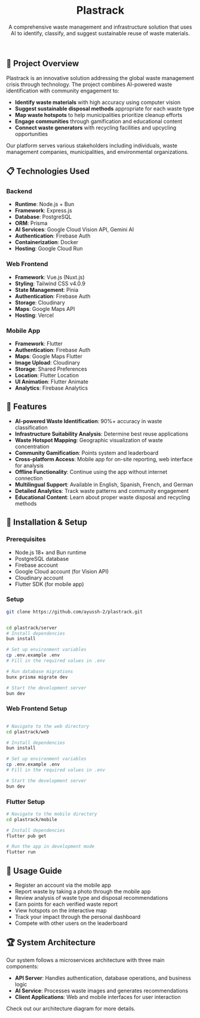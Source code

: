 <h1 align="center">Plastrack</h1>

<!-- <p align="center">
    <img src="https://via.placeholder.com/150?text=W2W" alt="Plastrack" width="150" height="150">
</p> -->

<p align="center">
    A comprehensive waste management and infrastructure solution that uses AI to identify, classify, and suggest sustainable reuse of waste materials.
</p>

<br>

## 📖 Project Overview

Plastrack is an innovative solution addressing the global waste management crisis through technology. The project combines AI-powered waste identification with community engagement to:

-   **Identify waste materials** with high accuracy using computer vision
-   **Suggest sustainable disposal methods** appropriate for each waste type
-   **Map waste hotspots** to help municipalities prioritize cleanup efforts
-   **Engage communities** through gamification and educational content
-   **Connect waste generators** with recycling facilities and upcycling opportunities

Our platform serves various stakeholders including individuals, waste management companies, municipalities, and environmental organizations.

## 📋 Technologies Used

### Backend

-   **Runtime**: Node.js + Bun
-   **Framework**: Express.js
-   **Database**: PostgreSQL
-   **ORM**: Prisma
-   **AI Services**: Google Cloud Vision API, Gemini AI
-   **Authentication**: Firebase Auth
-   **Containerization**: Docker
-   **Hosting**: Google Cloud Run

### Web Frontend

-   **Framework**: Vue.js (Nuxt.js)
-   **Styling**: Tailwind CSS v4.0.9
-   **State Management**: Pinia
-   **Authentication**: Firebase Auth
-   **Storage**: Cloudinary
-   **Maps**: Google Maps API
-   **Hosting**: Vercel

### Mobile App

-   **Framework**: Flutter
-   **Authentication**: Firebase Auth
-   **Maps**: Google Maps Flutter
-   **Image Upload**: Cloudinary
-   **Storage**: Shared Preferences
-   **Location**: Flutter Location
-   **UI Animation**: Flutter Animate
-   **Analytics**: Firebase Analytics

## 🚀 Features

-   **AI-powered Waste Identification**: 90%+ accuracy in waste classification
-   **Infrastructure Suitability Analysis**: Determine best reuse applications
-   **Waste Hotspot Mapping**: Geographic visualization of waste concentration
-   **Community Gamification**: Points system and leaderboard
-   **Cross-platform Access**: Mobile app for on-site reporting, web interface for analysis
-   **Offline Functionality**: Continue using the app without internet connection
-   **Multilingual Support**: Available in English, Spanish, French, and German
-   **Detailed Analytics**: Track waste patterns and community engagement
-   **Educational Content**: Learn about proper waste disposal and recycling methods

## 🔧 Installation & Setup

### Prerequisites

-   Node.js 18+ and Bun runtime
-   PostgreSQL database
-   Firebase account
-   Google Cloud account (for Vision API)
-   Cloudinary account
-   Flutter SDK (for mobile app)

### Setup

```bash
git clone https://github.com/ayussh-2/plastrack.git
```

```bash

cd plastrack/server
# Install dependencies
bun install

# Set up environment variables
cp .env.example .env
# Fill in the required values in .env

# Run database migrations
bunx prisma migrate dev

# Start the development server
bun dev
```

### Web Frontend Setup

```bash

# Navigate to the web directory
cd plastrack/web

# Install dependencies
bun install

# Set up environment variables
cp .env.example .env
# Fill in the required values in .env

# Start the development server
bun dev

```

### Flutter Setup

```bash
# Navigate to the mobile directory
cd plastrack/mobile

# Install dependencies
flutter pub get

# Run the app in development mode
flutter run
```

## 📱 Usage Guide

-   Register an account via the mobile app
-   Report waste by taking a photo through the mobile app
-   Review analysis of waste type and disposal recommendations
-   Earn points for each verified waste report
-   View hotspots on the interactive map
-   Track your impact through the personal dashboard
-   Compete with other users on the leaderboard

## 🏆 System Architecture

Our system follows a microservices architecture with three main components:

-   **API Server**: Handles authentication, database operations, and business logic
-   **AI Service**: Processes waste images and generates recommendations
-   **Client Applications**: Web and mobile interfaces for user interaction

Check out our architecture diagram for more details.
